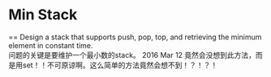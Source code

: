 # Min Stack
==
Design a stack that supports push, pop, top, and retrieving the minimum element in constant time. <br>
问题的关键是要维护一个最小数的stack。
2016 Mar 12 竟然会没想到此方法，而是用set！！不可原谅啊。这么简单的方法竟然会想不到！？！？！
